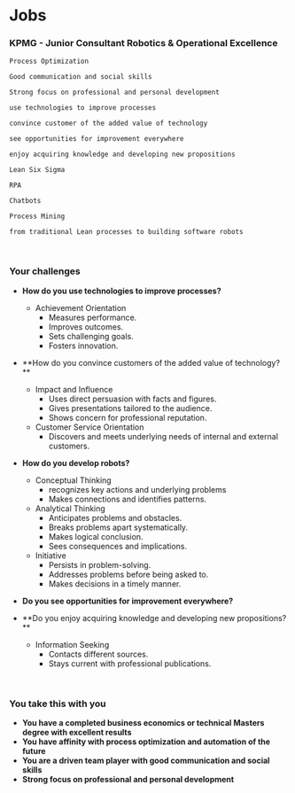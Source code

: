 # Jobs

### KPMG - Junior Consultant Robotics & Operational Excellence

`Process Optimization`

`Good communication and social skills`

`Strong focus on professional and personal development`

`use technologies to improve processes`

`convince customer of the added value of technology`

`see opportunities for improvement everywhere`

`enjoy acquiring knowledge and developing new propositions`

`Lean Six Sigma`

`RPA`

`Chatbots`

`Process Mining`

`from traditional Lean processes to building software robots`

<br/>

### Your challenges

* **How do you use technologies to improve processes?**
  * Achievement Orientation
    * Measures performance.
    * Improves outcomes.
    * Sets challenging goals.
    * Fosters innovation.
* **How do you convince customers of the added value of technology? **
  * Impact and Influence
    * Uses direct persuasion with facts and figures.
    * Gives presentations tailored to the audience.
    * Shows concern for professional reputation.
  * Customer Service Orientation
    * Discovers and meets underlying needs of internal and external customers.

* **How do you develop robots?**
  * Conceptual Thinking
    * recognizes key actions and underlying problems
    * Makes connections and identifies patterns.
  * Analytical Thinking
    * Anticipates problems and obstacles.
    * Breaks problems apart systematically.
    * Makes logical conclusion.
    * Sees consequences and implications.
  * Initiative
    * Persists in problem-solving.
    * Addresses problems before being asked to.
    * Makes decisions in a timely manner.
* **Do you see opportunities for improvement everywhere?**
* **Do you enjoy acquiring knowledge and developing new propositions? **
  * Information Seeking
    * Contacts different sources.
    * Stays current with professional publications.

<br/>

### You take this with you

* **You have a completed business economics or technical Masters degree with excellent results**
* **You have affinity with process optimization and automation of the future**
* **You are a driven team player with good communication and social skills**
* **Strong focus on professional and personal development**